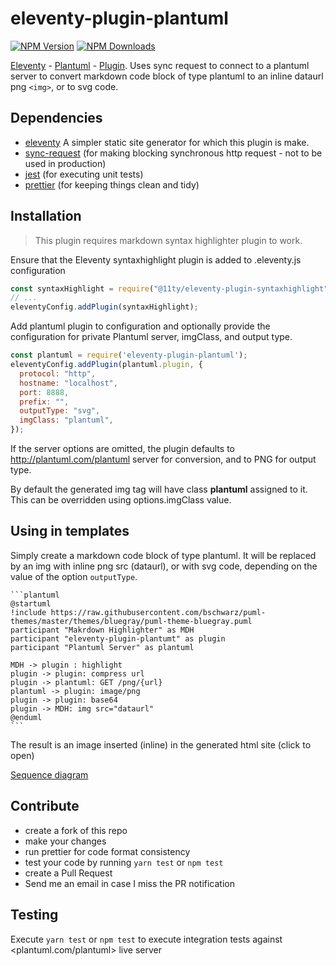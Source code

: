 # eleventy-plugin-plantuml

[![NPM Version](https://img.shields.io/npm/v/eleventy-plugin-plantuml)](https://www.npmjs.com/package/eleventy-plugin-plantuml)
[![NPM Downloads](https://img.shields.io/npm/dt/eleventy-plugin-plantuml)](https://www.npmjs.com/package/eleventy-plugin-plantuml)

[Eleventy](https://www.11ty.dev/) - [Plantuml](https://plantuml.com/) - [Plugin](https://www.11ty.dev/docs/plugins/). Uses sync request to connect to a plantuml server to convert markdown code block of type plantuml to an inline dataurl png `<img>`, or to svg code.

## Dependencies

- [eleventy](https://www.npmjs.com/package/@11ty/eleventy) A simpler static site generator for which this plugin is make.
- [sync-request](https://www.npmjs.com/package/sync-request) (for making blocking synchronous http request - not to be used in production)
- [jest](https://www.npmjs.com/package/jest) (for executing unit tests)
- [prettier](https://www.npmjs.com/package/prettier) (for keeping things clean and tidy)

## Installation

> This plugin requires markdown syntax highlighter plugin to work.

Ensure that the Eleventy syntaxhighlight plugin is added to .eleventy.js configuration

```javascript
const syntaxHighlight = require("@11ty/eleventy-plugin-syntaxhighlight");
// ...
eleventyConfig.addPlugin(syntaxHighlight);
```

Add plantuml plugin to configuration and optionally provide the configuration for private Plantuml server, imgClass, and output type.

```javascript
const plantuml = require('eleventy-plugin-plantuml');
eleventyConfig.addPlugin(plantuml.plugin, {
  protocol: "http",
  hostname: "localhost",
  port: 8888,
  prefix: "",
  outputType: "svg",
  imgClass: "plantuml",
});
```

If the server options are omitted, the plugin defaults to <http://plantuml.com/plantuml> server for conversion, and to PNG for output type.

By default the generated img tag will have class **plantuml** assigned to it. This can be overridden using options.imgClass value.

## Using in templates

Simply create a markdown code block of type plantuml. It will be replaced by an img with inline png src (dataurl), or with svg code, depending on the value of the option `outputType`.

````
```plantuml
@startuml
!include https://raw.githubusercontent.com/bschwarz/puml-themes/master/themes/bluegray/puml-theme-bluegray.puml
participant "Makrdown Highlighter" as MDH
participant "eleventy-plugin-plantumt" as plugin
participant "Plantuml Server" as plantuml

MDH -> plugin : highlight
plugin -> plugin: compress url
plugin -> plantuml: GET /png/{url}
plantuml -> plugin: image/png
plugin -> plugin: base64
plugin -> MDH: img src="dataurl"
@enduml
```
````

The result is an image inserted (inline) in the generated html site (click to open)

[Sequence diagram](https://github.com/awaragi/eleventy-plugin-plantuml/blob/master/diagram.png)

## Contribute

- create a fork of this repo
- make your changes
- run prettier for code format consistency
- test your code by running `yarn test` or `npm test`
- create a Pull Request
- Send me an email in case I miss the PR notification

## Testing

Execute `yarn test` or `npm test` to execute integration tests against <plantuml.com/plantuml> live server

